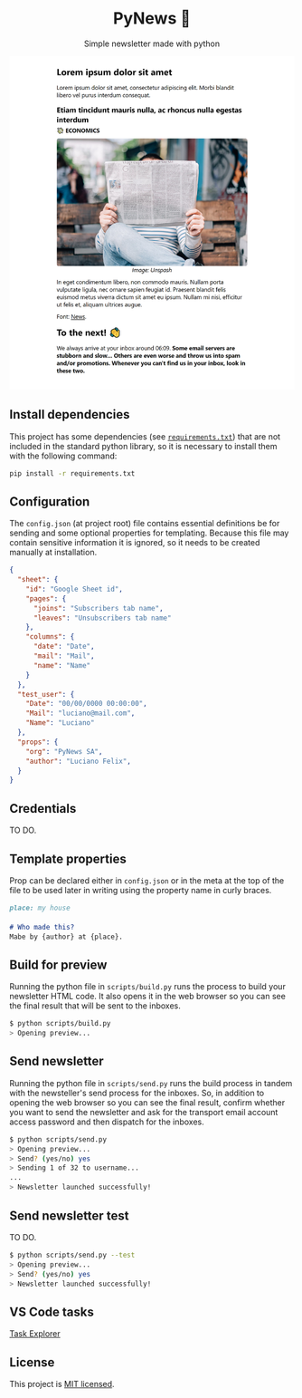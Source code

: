 <h1 align="center">PyNews 📰</h1>
<p align="center">
  Simple newsletter made with python
</p>

![Page example](assets/page.webp)


## Install dependencies

This project has some dependencies (see [`requirements.txt`](requirements.txt)) that are not included in the standard python library, so it is necessary to install them with the following command:

```bash
pip install -r requirements.txt
```


## Configuration

The `config.json` (at project root) file contains essential  definitions be for sending  and some optional properties for templating. Because this file may contain sensitive information it is ignored, so it needs to be created manually at installation.

```json
{
  "sheet": {
    "id": "Google Sheet id",
    "pages": {
      "joins": "Subscribers tab name",
      "leaves": "Unsubscribers tab name"
    },
    "columns": {
      "date": "Date",
      "mail": "Mail",
      "name": "Name"
    }
  },
  "test_user": {
    "Date": "00/00/0000 00:00:00",
    "Mail": "luciano@mail.com",
    "Name": "Luciano"
  },
  "props": {
    "org": "PyNews SA",
    "author": "Luciano Felix",
  }
}

```


## Credentials

TO DO.


## Template properties

Prop can be declared either in `config.json` or in the meta at the top of the file to be used later in writing using the property name in curly braces.

```md
place: my house

# Who made this?
Mabe by {author} at {place}.
```


## Build for preview

Running the python file in `scripts/build.py` runs the process to build your newsletter HTML code. It also opens it in the web browser so you can see the final result that will be sent to the inboxes.

```bash
$ python scripts/build.py
> Opening preview...
```


## Send newsletter

Running the python file in `scripts/send.py` runs the build process in tandem with the newsteller's send process for the inboxes. So, in addition to opening the web browser so you can see the final result, confirm whether you want to send the newsletter and ask for the transport email account access password and then dispatch for the inboxes.

```bash
$ python scripts/send.py
> Opening preview...
> Send? (yes/no) yes
> Sending 1 of 32 to username...
...
> Newsletter launched successfully!
```


## Send newsletter test

TO DO.

```bash
$ python scripts/send.py --test
> Opening preview...
> Send? (yes/no) yes
> Newsletter launched successfully!
```

## VS Code tasks

[Task Explorer](https://marketplace.visualstudio.com/items?itemName=spmeesseman.vscode-taskexplorer)


## License
This project is [MIT licensed](https://github.com/FelixLuciano/PyNews/blob/main/LICENSE).
